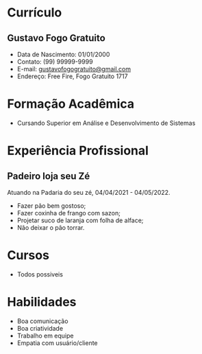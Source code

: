 # Currículo
## Gustavo Fogo Gratuito
* Data de Nascimento: 01/01/2000
* Contato: (99) 99999-9999
* E-mail: gustavofogogratuito@gmail.com
* Endereço: Free Fire, Fogo Gratuito 1717

# Formação Acadêmica
* Cursando Superior em Análise e Desenvolvimento de Sistemas

# Experiência Profissional
## Padeiro loja seu Zé

Atuando na Padaria do seu zé, 04/04/2021 - 04/05/2022.

* Fazer pão bem gostoso;
* Fazer coxinha de frango com sazon;
* Projetar suco de laranja com folha de alface;
* Não deixar o pão torrar.

# Cursos
* Todos possiveis

# Habilidades
* Boa comunicação
* Boa criatividade
* Trabalho em equipe
* Empatia com usuário/cliente




